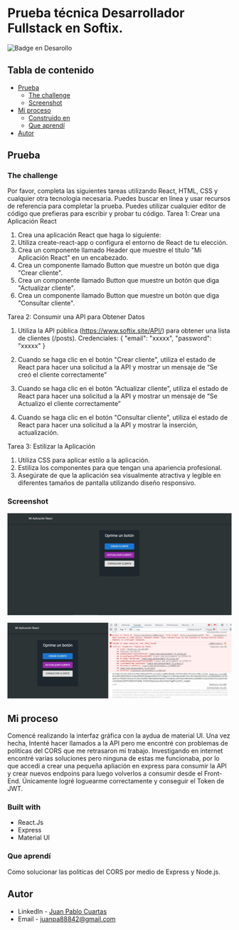 

# Prueba técnica Desarrollador Fullstack en Softix.
![Badge en Desarollo](https://img.shields.io/badge/STATUS-EN%20DESAROLLO-green)

## Tabla de contenido

- [Prueba](#Prueba)
  - [The challenge](#the-challenge)
  - [Screenshot](#screenshot)
- [Mi proceso](#Mi-proceso)
  - [Construido en](#Construido-en)
  - [Que aprendí](#Que-aprendí)
- [Autor](#athor)



## Prueba

### The challenge

Por favor, completa las siguientes tareas utilizando React, HTML, CSS y cualquier otra tecnología
necesaria.
Puedes buscar en línea y usar recursos de referencia para completar la prueba.
Puedes utilizar cualquier editor de código que prefieras para escribir y probar tu código.
Tarea 1: Crear una Aplicación React

1. Crea una aplicación React que haga lo siguiente:
2. Utiliza create-react-app o configura el entorno de React de tu elección.
3. Crea un componente llamado Header que muestre el título "Mi Aplicación React" en un
encabezado.
4. Crea un componente llamado Button que muestre un botón que diga "Crear cliente".
5. Crea un componente llamado Button que muestre un botón que diga "Actualizar cliente".
6. Crea un componente llamado Button que muestre un botón que diga "Consultar cliente".

Tarea 2: Consumir una API para Obtener Datos
1. Utiliza la API pública (https://www.softix.site/API/) para obtener una lista de clientes
(/posts).
Credenciales:
{
"email": "xxxxx",
"password": "xxxxx"
}

2. Cuando se haga clic en el botón "Crear cliente", utiliza el estado de React para hacer una
solicitud a la API y mostrar un mensaje de “Se creó el cliente correctamente”
3. Cuando se haga clic en el botón "Actualizar cliente", utiliza el estado de React para hacer
una solicitud a la API y mostrar un mensaje de “Se Actualizo el cliente correctamente”
4. Cuando se haga clic en el botón "Consultar cliente", utiliza el estado de React para hacer
una solicitud a la API y mostrar la inserción, actualización.

Tarea 3: Estilizar la Aplicación
1. Utiliza CSS para aplicar estilo a la aplicación.
2. Estiliza los componentes para que tengan una apariencia profesional.
3. Asegúrate de que la aplicación sea visualmente atractiva y legible en diferentes tamaños
de pantalla utilizando diseño responsivo.

### Screenshot

![](./imagenes/Captura1.JPG)

![](./imagenes/Captura2.JPG)



## Mi proceso

Comencé realizando la interfaz gráfica con la aydua de material UI. Una vez hecha, Intenté hacer llamados a la API pero me encontré con problemas de politicas del CORS que me retrasaron mi trabajo.
Investigando en internet encontré varias soluciones pero ninguna de estas me funcionaba, por lo que accedí a crear una pequeña apliación en express para consumir la API y crear nuevos endpoins
para luego volverlos a consumir desde el Front-End. Únicamente logré loguearme correctamente y conseguir el Token de JWT.

### Built with

- React.Js
- Express
- Material UI


### Que aprendí

Como solucionar las politicas del CORS por medio de Express y Node.js.

## Autor

- LinkedIn - [Juan Pablo Cuartas](https://www.your-site.com)
- Email - [juanpa88842@gmail.com](https://www.linkedin.com/in/juanpablocuartas/)
